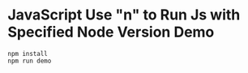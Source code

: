 JavaScript Use "n" to Run Js with Specified Node Version Demo
==============================================================

```
npm install
npm run demo
```
